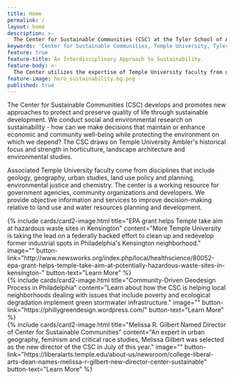```yaml
---
title: Home
permalink: /
layout: home
description: >- 
  The Center for Sustainable Communities (CSC) at the Tyler School of Art develops and promotes new approaches to sustainable             development. 
keywords: 'Center for Sustainable Communities, Temple University, Tyler School of Art, environmental studies, urban studies'
feature: true
feature-title: An Interdisciplinary Approach to Sustainability.
feature-body: >-
  The Center utilizes the expertise of Temple University faculty from geography and urban studies, environmental studies, economics,       landscape architecture, horticulture, geology, city and regional planning, engineering and chemistry.
feature-image: hero_sustainability.bg.png
published: true
---
```

The Center for Sustainable Communities (CSC) develops and promotes new approaches to protect and preserve quality of life through sustainable development. We conduct social and environmental research on sustainability - how can we make decisions that maintain or enhance economic and community well-being while protecting the environment on which we depend? The CSC draws on Temple University Ambler's historical focus and strength in horticulture, landscape architecture and environmental studies. 

Associated Temple University faculty come from disciplines that include geology, geography, urban studies, land use policy and planning, environmental justice and chemistry. The center is a working resource for government agencies, community organizations and developers. We provide objective information and services to improve decision-making relative to land use and water resources planning and development. 

<div class="row row-wide">
  <div class="col m12 l4">{% include cards/card2-image.html 
    title="EPA grant helps Temple take aim at hazardous waste sites in Kensington" 
    content="More Temple University is taking the lead on a federally backed effort to clean up and redevelop former industrial spots in Philadelphia's Kensington neighborhood." 
    image="" 
    button-link="http://www.newsworks.org/index.php/local/healthscience/80052-epa-grant-helps-temple-take-aim-at-potentially-hazardous-waste-sites-in-kensington-" 
    button-text="Learn More" %}
  </div>
  <div class="row row-wide">
    <div class="col m12 l4">{% include cards/card2-image.html 
      title="Community-Driven Geodesign Process in Philadelphia" 
      content="Learn about how the CSC is helping local neighborhoods dealing with issues that include poverty and ecological degradation implement green stormwater infrastructure." 
      image="" 
      button-link="https://phillygreendesign.wordpress.com/" 
      button-text="Learn More" %}
    </div>
    <div class="row row-wide">
      <div class="col m12 l4">{% include cards/card2-image.html 
        title="Melissa R. Gilbert Named Director of Center for Sustainable Communities" 
        content="An expert in urban geography, feminism and critical race studies, Melissa Gilbert was selected as the new director of the CSC in July of this year." 
        image="" 
        button-link="https://liberalarts.temple.edu/about-us/newsroom/college-liberal-arts-dean-names-melissa-r-gilbert-new-director-center-sustainable" 
        button-text="Learn More" %}
      </div>
</div>
